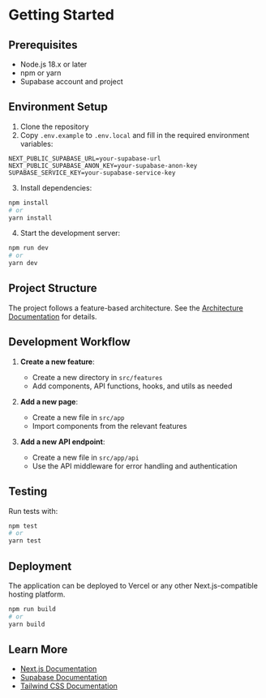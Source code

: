 # Getting Started

## Prerequisites

- Node.js 18.x or later
- npm or yarn
- Supabase account and project

## Environment Setup

1. Clone the repository
2. Copy `.env.example` to `.env.local` and fill in the required environment variables:

```
NEXT_PUBLIC_SUPABASE_URL=your-supabase-url
NEXT_PUBLIC_SUPABASE_ANON_KEY=your-supabase-anon-key
SUPABASE_SERVICE_KEY=your-supabase-service-key
```

3. Install dependencies:

```bash
npm install
# or
yarn install
```

4. Start the development server:

```bash
npm run dev
# or
yarn dev
```

## Project Structure

The project follows a feature-based architecture. See the [Architecture Documentation](./architecture.md) for details.

## Development Workflow

1. **Create a new feature**:
   - Create a new directory in `src/features`
   - Add components, API functions, hooks, and utils as needed

2. **Add a new page**:
   - Create a new file in `src/app`
   - Import components from the relevant features

3. **Add a new API endpoint**:
   - Create a new file in `src/app/api`
   - Use the API middleware for error handling and authentication

## Testing

Run tests with:

```bash
npm test
# or
yarn test
```

## Deployment

The application can be deployed to Vercel or any other Next.js-compatible hosting platform.

```bash
npm run build
# or
yarn build
```

## Learn More

- [Next.js Documentation](https://nextjs.org/docs)
- [Supabase Documentation](https://supabase.io/docs)
- [Tailwind CSS Documentation](https://tailwindcss.com/docs)
